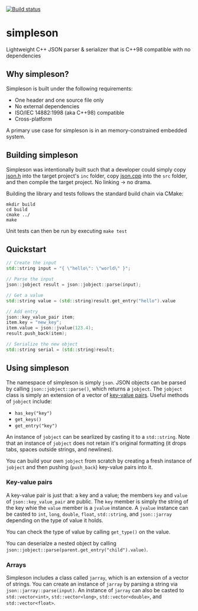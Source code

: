 [![Build status](https://ci.appveyor.com/api/projects/status/h9avws048watkvnr?svg=true)](https://ci.appveyor.com/project/gregjesl/simpleson)

# simpleson
Lightweight C++ JSON parser &amp; serializer that is C++98 compatible with no dependencies

## Why simpleson? 
Simpleson is built under the following requirements:
- One header and one source file only
- No external dependencies
- ISO/IEC 14882:1998 (aka C++98) compatible
- Cross-platform

A primary use case for simpleson is in an memory-constrained embedded system.  

## Building simpleson
Simpleson was intentionally built such that a developer could simply copy [json.h](json.h) into the target project's `inc` folder, copy [json.cpp](json.cpp) into the `src` folder, and then compile the target project.  No linking -> no drama.  

Building the library and tests follows the standard build chain via CMake:
```
mkdir build
cd build
cmake ../
make
```
Unit tests can then be run by executing `make test`

## Quickstart

```cpp
// Create the input
std::string input = "{ \"hello\": \"world\" }";

// Parse the input
json::jobject result = json::jobject::parse(input);

// Get a value
std::string value = (std::string)result.get_entry("hello").value

// Add entry
json::key_value_pair item;
item.key = "new_key";
item.value = json::jvalue(123.4);
result.push_back(item);

// Serialize the new object
std::string serial = (std::string)result;
```

## Using simpleson

The namespace of simpleson is simply `json`.  JSON objects can be parsed by calling `json::jobject::parse()`, which returns a `jobject`.  The `jobject` class is simply an extension of a vector of [key-value pairs](#key-value-pairs).  Useful methods of `jobject` include:
- `has_key("key")`
- `get_keys()`
- `get_entry("key")`

An instance of `jobject` can be searlized by casting it to a `std::string`.  Note that an instance of `jobject` does not retain it's original formatting (it drops tabs, spaces outside strings, and newlines).  

You can build your own `jobject` from scratch by creating a fresh instance of `jobject` and then pushing (`push_back`) key-value pairs into it.  

### Key-value pairs
A key-value pair is just that: a key and a value; the members `key` and `value` of `json::key_value_pair` are public.  The `key` member is simply the string of the key whie the `value` member is a `jvalue` instance.  A `jvalue` instance can be casted to `int`, `long`, `double`, `float`, `std::string`, and `json::jarray` depending on the type of value it holds.  

You can check the type of value by calling `get_type()` on the value.  

You can deserialze a nested object by calling `json::jobject::parse(parent.get_entry("child").value)`.  

### Arrays
Simpleson includes a class called `jarray`, which is an extension of a vector of strings.  You can create an instance of `jarray` by parsing a string via `json::jarray::parse(input)`.  An instance of `jarray` can also be casted to `std::vector<int>`, `std::vector<long>`, `std::vector<double>`, and `std::vector<float>`.  
